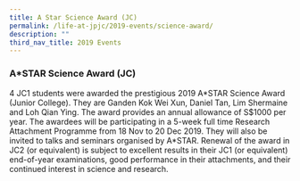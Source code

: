 ```yaml
---
title: A Star Science Award (JC)
permalink: /life-at-jpjc/2019-events/science-award/
description: ""
third_nav_title: 2019 Events
---
```

### **A*STAR Science Award (JC)**
4 JC1 students were awarded the prestigious 2019 A\*STAR Science Award (Junior College). They are Ganden Kok Wei Xun, Daniel Tan, Lim Shermaine and Loh Qian Ying. The award provides an annual allowance of S$1000 per year. The awardees will be participating in a 5-week full time Research Attachment Programme from 18 Nov to 20 Dec 2019. They will also be invited to talks and seminars organised by A\*STAR. Renewal of the award in JC2 (or equivalent) is subject to excellent results in their JC1 (or equivalent) end-of-year examinations, good performance in their attachments, and their continued interest in science and research.
